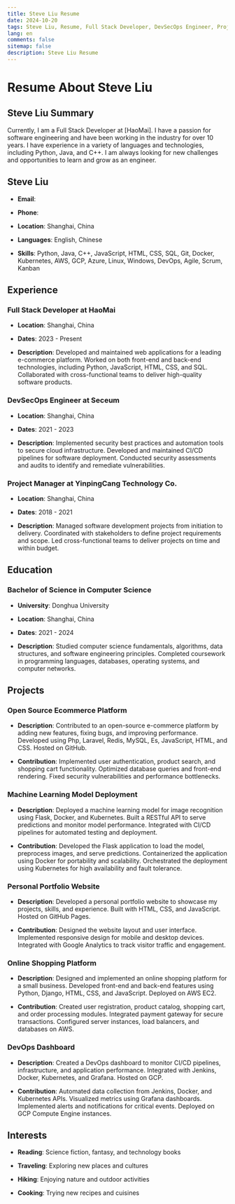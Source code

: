 ```yaml
---
title: Steve Liu Resume
date: 2024-10-20
tags: Steve Liu, Resume, Full Stack Developer, DevSecOps Engineer, Project Manager, Computer Science, Python, Java, C++, JavaScript, HTML, CSS, SQL, Git, Docker, Kubernetes, AWS, GCP, Azure, Linux, Windows, DevOps, Agile, Scrum, Kanban
lang: en
comments: false
sitemap: false
description: Steve Liu Resume
---
```

# Resume About Steve Liu

## Steve Liu Summary
Currently, I am a Full Stack Developer at [HaoMai]. I have a passion for software engineering and have been working in the industry for over 10 years. I have experience in a variety of languages and technologies, including Python, Java, and C++. I am always looking for new challenges and opportunities to learn and grow as an engineer.

## Steve Liu

- **Email**:

- **Phone**:

- **Location**: Shanghai, China

- **Languages**: English, Chinese

- **Skills**: Python, Java, C++, JavaScript, HTML, CSS, SQL, Git, Docker, Kubernetes, AWS, GCP, Azure, Linux, Windows, DevOps, Agile, Scrum, Kanban

## Experience

### Full Stack Developer at HaoMai

- **Location**: Shanghai, China

- **Dates**: 2023 - Present

- **Description**: Developed and maintained web applications for a leading e-commerce platform. Worked on both front-end and back-end technologies, including Python, JavaScript, HTML, CSS, and SQL. Collaborated with cross-functional teams to deliver high-quality software products.

### DevSecOps Engineer at Seceum

- **Location**: Shanghai, China

- **Dates**: 2021 - 2023

- **Description**: Implemented security best practices and automation tools to secure cloud infrastructure. Developed and maintained CI/CD pipelines for software deployment. Conducted security assessments and audits to identify and remediate vulnerabilities.

### Project Manager at YinpingCang Technology Co.

- **Location**: Shanghai, China

- **Dates**: 2018 - 2021

- **Description**: Managed software development projects from initiation to delivery. Coordinated with stakeholders to define project requirements and scope. Led cross-functional teams to deliver projects on time and within budget.

## Education

### Bachelor of Science in Computer Science

- **University**: Donghua University

- **Location**: Shanghai, China

- **Dates**: 2021 - 2024

- **Description**: Studied computer science fundamentals, algorithms, data structures, and software engineering principles. Completed coursework in programming languages, databases, operating systems, and computer networks.

## Projects

### Open Source Ecommerce Platform

- **Description**: Contributed to an open-source e-commerce platform by adding new features, fixing bugs, and improving performance. Developed using Php, Laravel, Redis, MySQL, Es, JavaScript, HTML, and CSS. Hosted on GitHub.

- **Contribution**: Implemented user authentication, product search, and shopping cart functionality. Optimized database queries and front-end rendering. Fixed security vulnerabilities and performance bottlenecks.

### Machine Learning Model Deployment

- **Description**: Deployed a machine learning model for image recognition using Flask, Docker, and Kubernetes. Built a RESTful API to serve predictions and monitor model performance. Integrated with CI/CD pipelines for automated testing and deployment.

- **Contribution**: Developed the Flask application to load the model, preprocess images, and serve predictions. Containerized the application using Docker for portability and scalability. Orchestrated the deployment using Kubernetes for high availability and fault tolerance.

### Personal Portfolio Website

- **Description**: Developed a personal portfolio website to showcase my projects, skills, and experience. Built with HTML, CSS, and JavaScript. Hosted on GitHub Pages.

- **Contribution**: Designed the website layout and user interface. Implemented responsive design for mobile and desktop devices. Integrated with Google Analytics to track visitor traffic and engagement.

### Online Shopping Platform

- **Description**: Designed and implemented an online shopping platform for a small business. Developed front-end and back-end features using Python, Django, HTML, CSS, and JavaScript. Deployed on AWS EC2.

- **Contribution**: Created user registration, product catalog, shopping cart, and order processing modules. Integrated payment gateway for secure transactions. Configured server instances, load balancers, and databases on AWS.

### DevOps Dashboard

- **Description**: Created a DevOps dashboard to monitor CI/CD pipelines, infrastructure, and application performance. Integrated with Jenkins, Docker, Kubernetes, and Grafana. Hosted on GCP.

- **Contribution**: Automated data collection from Jenkins, Docker, and Kubernetes APIs. Visualized metrics using Grafana dashboards. Implemented alerts and notifications for critical events. Deployed on GCP Compute Engine instances.

## Interests

- **Reading**: Science fiction, fantasy, and technology books

- **Traveling**: Exploring new places and cultures

- **Hiking**: Enjoying nature and outdoor activities

- **Cooking**: Trying new recipes and cuisines
